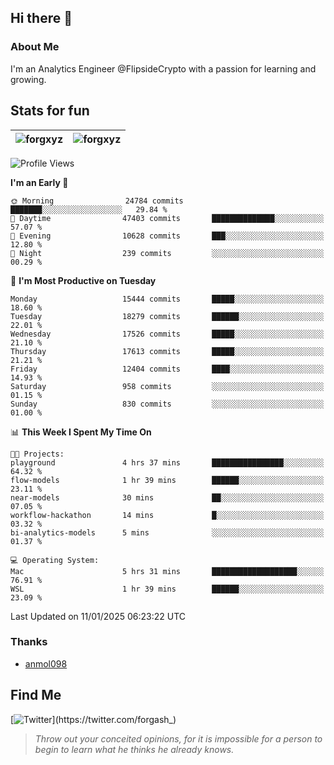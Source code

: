 ## Hi there 👋

### About Me

I'm an Analytics Engineer @FlipsideCrypto with a passion for learning and growing.
  
## Stats for fun

| <img align="center" src="https://github-readme-streak-stats.herokuapp.com/?user=forgxyz&theme=tokyonight" alt="forgxyz" /> | <img align="center" src="https://github-readme-stats.vercel.app/api?username=forgxyz&theme=tokyonight&show_icons=true" alt="forgxyz" /> |
| ------------- |------------- |


<!--START_SECTION:waka-->
![Profile Views](http://img.shields.io/badge/Profile%20Views-0-blue)

**I'm an Early 🐤** 

```text
🌞 Morning                24784 commits       ███████░░░░░░░░░░░░░░░░░░   29.84 % 
🌆 Daytime                47403 commits       ██████████████░░░░░░░░░░░   57.07 % 
🌃 Evening                10628 commits       ███░░░░░░░░░░░░░░░░░░░░░░   12.80 % 
🌙 Night                  239 commits         ░░░░░░░░░░░░░░░░░░░░░░░░░   00.29 % 
```
📅 **I'm Most Productive on Tuesday** 

```text
Monday                   15444 commits       █████░░░░░░░░░░░░░░░░░░░░   18.60 % 
Tuesday                  18279 commits       ██████░░░░░░░░░░░░░░░░░░░   22.01 % 
Wednesday                17526 commits       █████░░░░░░░░░░░░░░░░░░░░   21.10 % 
Thursday                 17613 commits       █████░░░░░░░░░░░░░░░░░░░░   21.21 % 
Friday                   12404 commits       ████░░░░░░░░░░░░░░░░░░░░░   14.93 % 
Saturday                 958 commits         ░░░░░░░░░░░░░░░░░░░░░░░░░   01.15 % 
Sunday                   830 commits         ░░░░░░░░░░░░░░░░░░░░░░░░░   01.00 % 
```


📊 **This Week I Spent My Time On** 

```text
🐱‍💻 Projects: 
playground               4 hrs 37 mins       ████████████████░░░░░░░░░   64.32 % 
flow-models              1 hr 39 mins        ██████░░░░░░░░░░░░░░░░░░░   23.11 % 
near-models              30 mins             ██░░░░░░░░░░░░░░░░░░░░░░░   07.05 % 
workflow-hackathon       14 mins             █░░░░░░░░░░░░░░░░░░░░░░░░   03.32 % 
bi-analytics-models      5 mins              ░░░░░░░░░░░░░░░░░░░░░░░░░   01.37 % 

💻 Operating System: 
Mac                      5 hrs 31 mins       ███████████████████░░░░░░   76.91 % 
WSL                      1 hr 39 mins        ██████░░░░░░░░░░░░░░░░░░░   23.09 % 
```


 Last Updated on 11/01/2025 06:23:22 UTC
<!--END_SECTION:waka-->

### Thanks
 - [anmol098](https://github.com/anmol098/waka-readme-stats/)
  
## Find Me
[![Twitter](https://img.shields.io/twitter/url/https/twitter.com/forgash_.svg?style=social&label=Follow%20%40forgash_)](https://twitter.com/forgash_)


> *Throw out your conceited opinions, for it is impossible for a person to begin to learn what he thinks he already knows.* 
